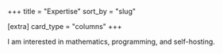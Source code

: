 +++
title = "Expertise"
sort_by = "slug"

[extra]
card_type = "columns"
+++

I am interested in mathematics, programming, and self-hosting.
